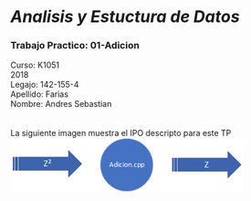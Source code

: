 # ***Analisis y Estuctura de Datos***
###  Trabajo Practico: 01-Adicion

Curso: K1051<br />
2018<br />
Legajo: 142-155-4<br />
Apellido: Farias<br />
Nombre: Andres Sebastian<br />
<br />
<br />
La siguiente imagen muestra el IPO descripto para este TP<br />
![ipo]

[ipo]: ipo.png

